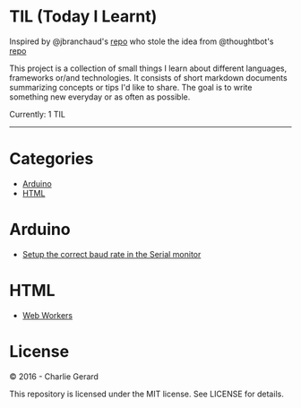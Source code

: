 # TIL (Today I Learnt)

Inspired by @jbranchaud's [repo](https://github.com/jbranchaud/til) who stole the idea from @thoughtbot's [repo](https://github.com/thoughtbot/til)

This project is a collection of small things I learn about different languages, frameworks or/and technologies.
It consists of short markdown documents summarizing concepts or tips I'd like to share.
The goal is to write something new everyday or as often as possible.

Currently: 1 TIL

---

# Categories

* [Arduino](#arduino)
* [HTML](#html)

# Arduino

* [Setup the correct baud rate in the Serial monitor](arduino/baudRateSerialMonitor.md)

# HTML

* [Web Workers](html/webWorkers.md)


# License

 © 2016 - Charlie Gerard

 This repository is licensed under the MIT license. See LICENSE for details.
